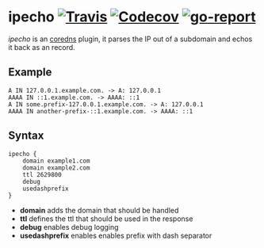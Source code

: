 # ipecho [![Travis](https://img.shields.io/travis/Eun/coredns-ipecho.svg)](https://travis-ci.org/Eun/coredns-ipecho) [![Codecov](https://img.shields.io/codecov/c/github/Eun/coredns-ipecho.svg)](https://codecov.io/gh/Eun/coredns-ipecho) [![go-report](https://goreportcard.com/badge/github.com/Eun/coredns-ipecho)](https://goreportcard.com/report/github.com/Eun/coredns-ipecho)

*ipecho* is an [coredns](https://github.com/coredns/coredns/) plugin, it parses the IP out of a subdomain and echos it back as an record.

## Example
```
A IN 127.0.0.1.example.com. -> A: 127.0.0.1
AAAA IN ::1.example.com. -> AAAA: ::1
A IN some.prefix-127.0.0.1.example.com. -> A: 127.0.0.1
AAAA IN another-prefix-::1.example.com. -> AAAA: ::1
```

## Syntax
```
ipecho {
    domain example1.com
    domain example2.com
    ttl 2629800
    debug
    usedashprefix
}
```

* **domain** adds the domain that should be handled
* **ttl** defines the ttl that should be used in the response
* **debug** enables debug logging
* **usedashprefix** enables enables prefix with dash separator